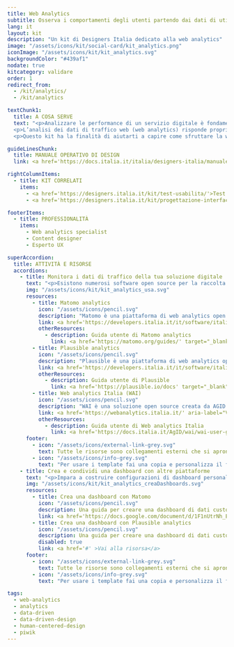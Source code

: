 ```yaml
---
title: Web Analytics
subtitle: Osserva i comportamenti degli utenti partendo dai dati di utilizzo del servizio
lang: it
layout: kit
description: "Un kit di Designers Italia dedicato alla web analytics"
image: "/assets/icons/kit/social-card/kit_analytics.png"
iconImage: "/assets/icons/kit/kit_analytics.svg"
backgroundColor: "#439af1"
nodate: true
kitcategory: validare
order: 1
redirect_from:
  - /kit/analytics/
  - /kit/analytics

textChunk1:
  title: A COSA SERVE
  text: "<p>Analizzare le performance di un servizio digitale è fondamentale per capire quanto questo risponda in maniera adeguata ai bisogni degli utenti.</p>
  <p>L’analisi dei dati di traffico web (web analytics) risponde proprio a questa esigenza e le piattaforme per <strong>raccogliere informazioni sul comportamento degli utenti consentono di isolare preziosi dati qualitativi e quantitativi su come un servizio viene fruito</strong>. A seguito della raccolta dei dati, la loro segmentazione, interpretazione e condivisione con gli stakeholder, consentono poi di orientare le <strong>decisioni che riguardano design e re-design dei servizi</strong>, in ottica <em>data-driven</em>.</p>
  <p>Questo kit ha la finalità di aiutarti a capire come sfruttare la web analytics per comprendere come i tuoi utenti fruiscono i servizi. Ha inoltre l’obiettivo di mostrarti come i dati possono indirizzare azioni di ottimizzazione delle performance, utilizzando in primo luogo piattaforme di web analytics di tipo open source. </p>"

guideLinesChunk:
  title: MANUALE OPERATIVO DI DESIGN
  link: <a href='https://docs.italia.it/italia/designers-italia/manuale-operativo-design-docs/it/versione-corrente/doc/design-research/web-analytics.html' target="_blank" aria-label="Web analytics (link esterno)">Web analytics</a>

rightColumnItems:
  - title: KIT CORRELATI
    items:
      - <a href='https://designers.italia.it/kit/test-usabilita/'>Test di usabilità</a>
      - <a href='https://designers.italia.it/kit/progettazione-interfaccia/'>Progettazione interfaccia</a>

footerItems:
  - title: PROFESSIONALITÀ
    items:
      - Web analytics specialist
      - Content designer
      - Esperto UX

superAccordion:
  title: ATTIVITÀ E RISORSE
  accordions:
    - title: Monitora i dati di traffico della tua soluzione digitale
      text: "<p>Esistono numerosi software open source per la raccolta e l'analisi dei dati di traffico di siti e servizi digitali. In questa scheda ti proponiamo una lista di alcune fra le principali piattaforme che puoi utilizzare per ottenere informazioni statistiche relarive all'uso della tua soluzione digitale, nel rispetto della normativa vigente.</p>"
      img: "/assets/icons/kit/kit_analytics_usa.svg"
      resources:
        - title: Matomo analytics
          icon: "/assets/icons/pencil.svg"
          description: "Matomo è una piattaforma di web analytics open source."
          link: <a href='https://developers.italia.it/it/software/italia-software-matomo-32c75d' aria-label="Vai alla scheda di Matomo analytics (link esterno)">Vai alla scheda di Matomo analytics</a>
          otherResources:
            - description: Guida utente di Matomo analytics
              link: <a href='https://matomo.org/guides/' target="_blank" aria-label="Vai alla risorsa (link esterno)" >Vai alla risorsa</a>
        - title: Plausible analytics
          icon: "/assets/icons/pencil.svg"
          description: "Plausible è una piattaforma di web analytics open source."
          link: <a href='https://developers.italia.it/it/software/italia-software-plausible-a9b3cb' aria-label="Vai alla scheda di Plausible analytics (link esterno)">Vai alla scheda di Plausible analytics</a>
          otherResources:
            - description: Guida utente di Plausible
              link: <a href='https://plausible.io/docs' target="_blank" aria-label="Vai alla risorsa (link esterno)" >Vai alla risorsa</a>
        - title: Web analytics Italia (WAI)
          icon: "/assets/icons/pencil.svg"
          description: "WAI è una soluzione open source creata da AGID per il monitoraggio dei siti web delle PA."
          link: <a href='https://webanalytics.italia.it/' aria-label="Vai a Web analytics Italia(link esterno)">Vai a Web analytics Italia</a>
          otherResources:
            - description: Guida utente di Web analytics Italia
              link: <a href='https://docs.italia.it/AgID/wai/wai-user-guide-docs/it/stabile/index.html' target="_blank" aria-label="Vai alla risorsa (link esterno)" >Vai alla risorsa</a>
      footer:
        - icon: "/assets/icons/external-link-grey.svg"
          text: Tutte le risorse sono collegamenti esterni che si aprono in una nuova finestra.
        - icon: "/assets/icons/info-grey.svg"
          text: "Per usare i template fai una copia e personalizza il file: trovi le istruzioni nella prima pagina della risorsa."
    - title: Crea e condividi una dashboard con altre piattaforme
      text: "<p>Impara a costruire configurazioni di dashboard personalizzate con le principali piattaforme di web analytics open source: potrai visualizzare metriche e dimensioni d'analisi di tuo interesse nello stesso template e popolare i widget con i dati di performance del tuo sito o servizio.</p>"
      img: "/assets/icons/kit/kit_analytics_creaDashboards.svg"
      resources:
        - title: Crea una dashboard con Matomo
          icon: "/assets/icons/pencil.svg"
          description: Una guida per creare una dashboard di dati custom con il software open source Matomo
          link: <a href='https://docs.google.com/document/d/1F1nUtrNh_E5AkEfJSYcSnK0fEIWSr5tTiZ-ZTH5nai8/edit?usp=sharing' target="_blank" aria-label="Vai alla risorsa (link esterno)" >Vai alla risorsa</a>
        - title: Crea una dashboard con Plausible analytics
          icon: "/assets/icons/pencil.svg"
          description: Una guida per creare una dashboard di dati custom con il software open source Plausible analytics
          disabled: true
          link: <a href='#' >Vai alla risorsa</a>
      footer:
        - icon: "/assets/icons/external-link-grey.svg"
          text: Tutte le risorse sono collegamenti esterni che si aprono in una nuova finestra.
        - icon: "/assets/icons/info-grey.svg"
          text: "Per usare i template fai una copia e personalizza il file: trovi le istruzioni nella prima pagina della risorsa."

tags:
  - web-analytics
  - analytics
  - data-driven
  - data-driven-design
  - human-centered-design
  - piwik
---
```

